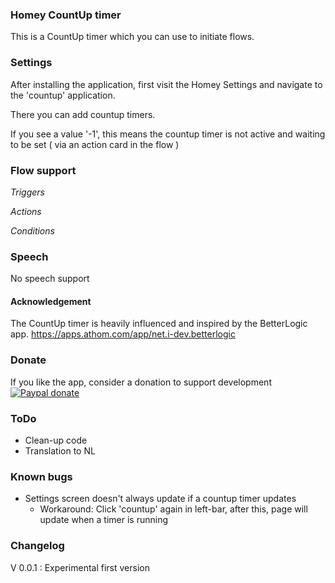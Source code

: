 ### Homey CountUp timer
This is a CountUp timer which you can use to initiate flows.


### Settings
After installing the application, first visit the Homey Settings and navigate to the 'countup' application.

There you can add countup timers.

If you see a value '-1', this means the countup timer is not active and waiting to be set ( via an action card in the flow )

### Flow support

*Triggers*

*Actions*

*Conditions*

### Speech

No speech support

#### Acknowledgement

The CountUp timer is heavily influenced and inspired by the BetterLogic app. https://apps.athom.com/app/net.i-dev.betterlogic

### Donate

If you like the app, consider a donation to support development  
[![Paypal donate][pp-donate-image]][pp-donate-link]

### ToDo

- Clean-up code
- Translation to NL

### Known bugs

- Settings screen doesn't always update if a countup timer updates
    - Workaround: Click 'countup' again in left-bar, after this, page will update when a timer is running

### Changelog

V 0.0.1 : Experimental first version

[pp-donate-link]: https://www.paypal.com/cgi-bin/webscr?cmd=_donations&business=ralf%40iae%2enl&lc=GB&item_name=homey%2dcountup&currency_code=EUR&bn=PP%2dDonationsBF%3abtn_donate_SM%2egif%3aNonHosted
[pp-donate-image]: https://www.paypalobjects.com/en_US/i/btn/btn_donateCC_LG.gif
